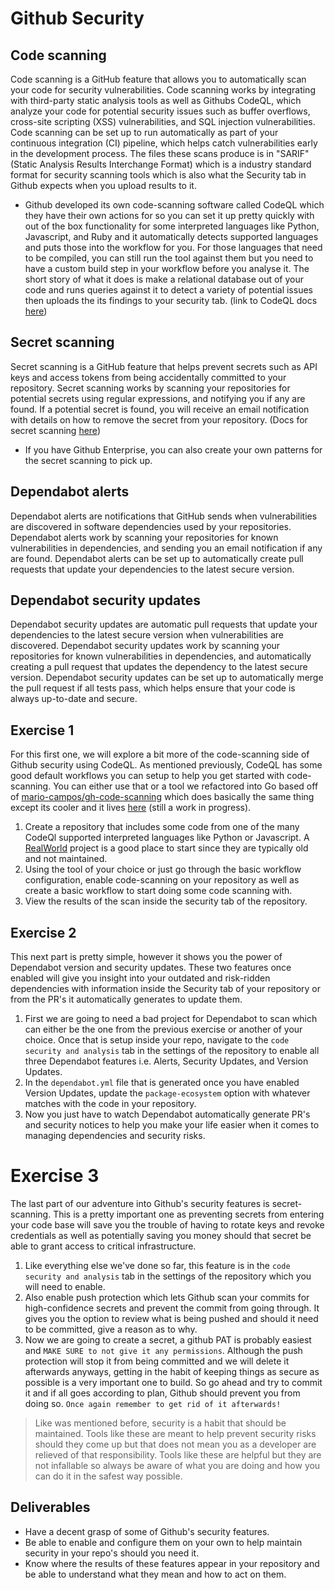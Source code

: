 # Github Security

## Code scanning

Code scanning is a GitHub feature that allows you to automatically scan your code for security vulnerabilities. Code scanning works by integrating with third-party static analysis tools as well as Githubs CodeQL, which analyze your code for potential security issues such as buffer overflows, cross-site scripting (XSS) vulnerabilities, and SQL injection vulnerabilities. Code scanning can be set up to run automatically as part of your continuous integration (CI) pipeline, which helps catch vulnerabilities early in the development process.  The files these scans produce is in "SARIF" (Static Analysis Results Interchange Format) which is a industry standard format for security scanning tools which is also what the Security tab in Github expects when you upload results to it.

- Github developed its own code-scanning software called CodeQL which they have their own actions for so you can set it up pretty quickly with out of the box functionality for some interpreted languages like Python, Javascript, and Ruby and it automatically detects supported languages and puts those into the workflow for you.  For those languages that need to be compiled, you can still run the tool against them but you need to have a custom build step in your workflow before you analyse it. The short story of what it does is make a relational database out of your code and runs queries against it to detect a variety of potential issues then uploads the its findings to your security tab. (link to CodeQL docs [here](https://docs.github.com/en/code-security/code-scanning/automatically-scanning-your-code-for-vulnerabilities-and-errors/about-code-scanning-with-codeql))

## Secret scanning

Secret scanning is a GitHub feature that helps prevent secrets such as API keys and access tokens from being accidentally committed to your repository. Secret scanning works by scanning your repositories for potential secrets using regular expressions, and notifying you if any are found. If a potential secret is found, you will receive an email notification with details on how to remove the secret from your repository. (Docs for secret scanning [here](https://docs.github.com/en/enterprise-cloud@latest/code-security/secret-scanning/about-secret-scanning))

- If you have Github Enterprise, you can also create your own patterns for the secret scanning to pick up.

## Dependabot alerts

Dependabot alerts are notifications that GitHub sends when vulnerabilities are discovered in software dependencies used by your repositories. Dependabot alerts work by scanning your repositories for known vulnerabilities in dependencies, and sending you an email notification if any are found. Dependabot alerts can be set up to automatically create pull requests that update your dependencies to the latest secure version.

## Dependabot security updates

Dependabot security updates are automatic pull requests that update your dependencies to the latest secure version when vulnerabilities are discovered. Dependabot security updates work by scanning your repositories for known vulnerabilities in dependencies, and automatically creating a pull request that updates the dependency to the latest secure version. Dependabot security updates can be set up to automatically merge the pull request if all tests pass, which helps ensure that your code is always up-to-date and secure.

## Exercise 1

 For this first one, we will explore a bit more of the code-scanning side of Github security using CodeQL.  As mentioned previously, CodeQL has some good default workflows you can setup to help you get started with code-scanning.  You can either use that or a tool we refactored into Go based off of [mario-campos/gh-code-scanning](https://github.com/mario-campos/gh-code-scanning) which does basically the same thing except its cooler and it lives [here](https://github.com/liatrio/csgo) (still a work in progress).

1. Create a repository that includes some code from one of the many CodeQl supported interpreted languages like Python or Javascript. A [RealWorld](https://github.com/khaledosman/react-redux-realworld-example-app) project is a good place to start since they are typically old and not maintained.
2. Using the tool of your choice or just go through the basic workflow configuration, enable code-scanning on your repository as well as create a basic workflow to start doing some code scanning with.
3. View the results of the scan inside the security tab of the repository.

## Exercise 2

This next part is pretty simple, however it shows you the power of Dependabot version and security updates.  These two features once enabled will give you insight into your outdated and risk-ridden dependencies with information inside the Security tab of your repository or from the PR's it automatically generates to update them.

1. First we are going to need a bad project for Dependabot to scan which can either be the one from the previous exercise or another of your choice.  Once that is setup inside your repo, navigate to the `code security and analysis` tab in the settings of the repository to enable all three Dependabot features i.e. Alerts, Security Updates, and Version Updates. 
2. In the `dependabot.yml` file that is generated once you have enabled Version Updates, update the `package-ecosystem` option with whatever matches with the code in your repository.
3. Now you just have to watch Dependabot automatically generate PR's and security notices to help you make your life easier when it comes to managing dependencies and security risks.  

# Exercise 3

The last part of our adventure into Github's security features is secret-scanning.  This is a pretty important one as preventing secrets from entering your code base will save you the trouble of having to rotate keys and revoke credentials as well as potentially saving you money should that secret be able to grant access to critical infrastructure.

1. Like everything else we've done so far, this feature is in the `code security and analysis` tab in the settings of the repository which you will need to enable.
2. Also enable push protection which lets Github scan your commits for high-confidence secrets and prevent the commit from going through.  It gives you the option to review what is being pushed and should it need to be committed, give a reason as to why.
3. Now we are going to create a secret, a github PAT is probably easiest and `MAKE SURE to not give it any permissions`. Although the push protection will stop it from being committed and we will delete it afterwards anyways, getting in the habit of keeping things as secure as possible is a very important one to build.  So go ahead and try to commit it and if all goes according to plan, Github should prevent you from doing so.  `Once again remember to get rid of it afterwards!`
   
> Like was mentioned before, security is a habit that should be maintained.  Tools like these are meant to help prevent security risks should they come up but that does not mean you as a developer are relieved of that responsibility.  Tools like these are helpful but they are not infallable so always be aware of what you are doing and how you can do it in the safest way possible.


## Deliverables

- Have a decent grasp of some of Github's security features.
- Be able to enable and configure them on your own to help maintain security in your repo's should you need it.
- Know where the results of these features appear in your repository and be able to understand what they mean and how to act on them.